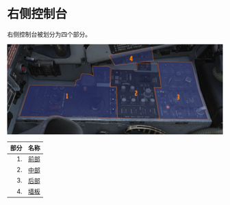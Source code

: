 # 右侧控制台

右侧控制台被划分为四个部分。

![wso_right_console](../../../img/wso_right_console.jpg)

| 部分 | 名称                        |
| ------: | --------------------------- |
|      1. | [前部](front_section.md)   |
|      2. | [中部](center_section.md) |
|      3. | [后部](aft_section.md)       |
|      4. | [墙板](wall.md)             |
